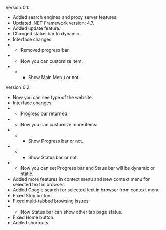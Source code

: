 Version 0.1:
* Added search engines and proxy server features.
* Updated .NET Framework version: 4.7.
* Added update feature.
* Changed status bar to dynamic.
* Interface changes:
* * Removed progress bar.
* * Now you can customize item:
* * * Show Main Menu or not.

Version 0.2:
* Now you can see type of the website.
* Interface changes:
* * Progress bar returned.
* * Now you can customize more items:
* * * Show Progress bar or not.
* * * Show Status bar or not.
* * Now you can set Progress bar and Staus bar will be dynamic or static.
* Added more features in context menu and new context menu for selected text in browser.
* Added Google search for selected text in browser from context menu.
* Fixed Stop button.
* Fixed multi-tabbed browsing issues:
* * Now Status bar can show other tab page status.
* Fixed Home button.
* Added shortcuts.
